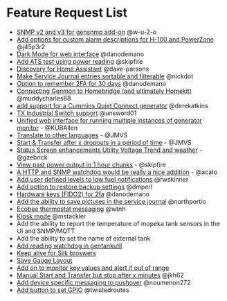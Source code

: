 # Feature Request List
- [SNMP v2 and v3 for gensnmp add-on](https://github.com/jgyates/genmon/issues/705) @w-u-2-o
- [Add options for custom alarm descriptions for H-100 and PowerZone](https://github.com/jgyates/genmon/issues/660) @j45p3r2
- [Dark Mode for web interface](https://github.com/jgyates/genmon/issues/602) @danodemano
- [Add ATS test using power reading](https://github.com/jgyates/genmon/issues/593) @skipfire
- [Discovery for Home Assistant](https://github.com/jgyates/genmon/issues/590) @dave-parsons
- [Make Service Journal entries sortable and filterable](https://github.com/jgyates/genmon/issues/584) @nickdot
- [Option to remember 2FA for 30 days](https://github.com/jgyates/genmon/issues/565) @danodemano
- [Connecting Genmon to Homebridge (and ultimately Homekit)](https://github.com/jgyates/genmon/issues/552) @muddycharles68
- [add support for a Cummins Quiet Connect generator](https://github.com/jgyates/genmon/issues/553) @derekatkins
- [TX Industrial Switch support](https://github.com/jgyates/genmon/issues/463) @unsword01
- [Unified web interface for running multiple instances of generator monitor](https://github.com/jgyates/genmon/issues/260) - @KUBAllen
- [Translate to other languages](https://github.com/jgyates/genmon/issues/239) - @JMVS
- [Start & Transfer after x dropouts in a period of time](https://github.com/jgyates/genmon/issues/353) - @JMVS
- [Status Screen enhancements Utility Voltage Trend and weather](https://github.com/jgyates/genmon/issues/439) - @gzebrick
- [View past power output in 1 hour chunks](https://github.com/jgyates/genmon/issues) - @skipfire
- [A HTTP and SNMP watchdog would be really a nice addition](https://github.com/jgyates/genmon/issues/735) - @acato
- [Add user defined levels to low fuel notifications](https://github.com/jgyates/genmon/issues/818) @rwskinner
- [Add option to restore backup settings](https://github.com/jgyates/genmon/issues/829) @dmperl 
- [Hardware keys (FIDO2) for 2fa](https://github.com/jgyates/genmon/issues/841) @danodemano 
- [Add the ability to save pictures in the service journal](https://github.com/jgyates/genmon/issues/896) @northportio
- [Ecobee thermostat messaging](https://github.com/jgyates/genmon/issues/921) @wtnh 
- [Kiosk mode](https://github.com/jgyates/genmon/issues/970) @mstackler 
- Add the ability to report the temperature of mopeka tank sensors in the UI and SNMP/MQTT
- Add the ability to set the name of external tank
- [Add reading watchdog in gentankutil](https://github.com/jgyates/genmon/issues/1018)
- [Keep alive for Silk broswers](https://github.com/jgyates/genmon/discussions/1059)
- [Save Gauge Layout](https://github.com/jgyates/genmon/discussions/1078)
- [Add on to monitor key values and alert if out of range](https://github.com/jgyates/genmon/discussions/1089)
- [Manual Start and Transfer but stop after x minutes](https://github.com/jgyates/genmon/discussions/1174) @jkh62
- [Add device specific messaging to pushover](https://github.com/jgyates/genmon/issues/1246) @noumenon272
- [Add button to set GPIO](https://github.com/jgyates/genmon/discussions/1249) @twistedroutes


